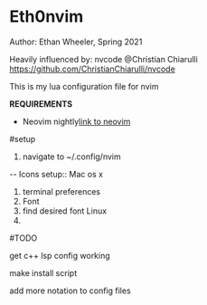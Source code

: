 # Eth0nvim
Author: Ethan Wheeler, Spring 2021

Heavily influenced by: nvcode @Christian Chiarulli
https://github.com/ChristianChiarulli/nvcode

This is my lua configuration file for nvim

**REQUIREMENTS**
- Neovim nightly[link to neovim](https://github.com/neovim/neovim)

#setup
1. navigate to ~/.config/nvim



-- Icons setup::
Mac os x 
  1. terminal preferences
  2. Font
  3. find desired font
Linux 
  1. 


#TODO

get c++ lsp config working

make install script

add more notation to config files
